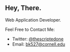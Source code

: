 ## Hey, There.

Web Application Developer.

Feel Free to Contact Me:
- Twitter: [@thescriptedone](https://www.twitter.com/thescriptedone)
- Email: [bk527@cornell.edu](mailto:bk527@cornell.edu)
